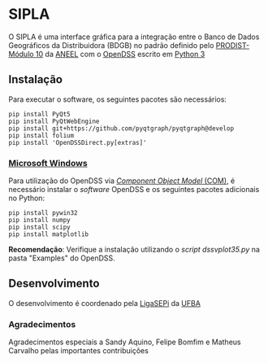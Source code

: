 # SIPLA
O SIPLA é uma interface gráfica para a integração entre o Banco de Dados Geográficos da Distribuidora (BDGB) no padrão definido pelo [PRODIST- Módulo 10](https://www.aneel.gov.br/modulo-10) da [ANEEL](https://www.aneel.gov.br) com o [OpenDSS](http://smartgrid.epri.com/SimulationTool.aspx) escrito em [Python 3](https://www.python.org)


## Instalação
Para executar o software, os seguintes pacotes são necessários:

```
pip install PyQt5
pip install PyQtWebEngine
pip install git+https://github.com/pyqtgraph/pyqtgraph@develop
pip install folium
pip install 'OpenDSSDirect.py[extras]'
```

### [Microsoft Windows](https://www.microsoft.com/windows/)
Para utilização do OpenDSS via [_Component Object Model_ (COM)](https://docs.microsoft.com/en-us/windows/win32/com/component-object-model--com--portal), é necessário instalar o _software_ OpenDSS e os seguintes pacotes adicionais no Python:

```
pip install pywin32
pip install numpy
pip install scipy
pip install matplotlib
```

**Recomendação**: Verifique a instalação utilizando o _script_ _dssvplot35.py_ na pasta "Examples" do OpenDSS.

## Desenvolvimento 
O desenvolvimento é coordenado pela [LigaSEPi](https://www.ligasep.eng.ufba.br/) da [UFBA](https://www.ufba.br/)

### Agradecimentos
Agradecimentos especiais a Sandy Aquino, Felipe Bomfim e Matheus Carvalho pelas importantes contribuições
